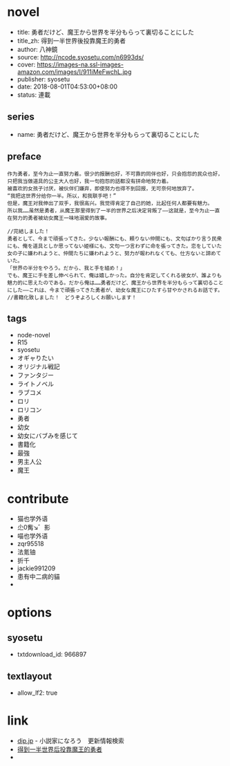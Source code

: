 # novel

- title: 勇者だけど、魔王から世界を半分もらって裏切ることにした
- title_zh: 得到一半世界後投靠魔王的勇者
- author: 八神鏡
- source: http://ncode.syosetu.com/n6993ds/
- cover: https://images-na.ssl-images-amazon.com/images/I/911iMeFwchL.jpg
- publisher: syosetu
- date: 2018-08-01T04:53:00+08:00
- status: 連載

## series

- name: 勇者だけど、魔王から世界を半分もらって裏切ることにした

## preface


```
作为勇者，至今为止一直努力着。很少的报酬也好，不可靠的同伴也好，只会抱怨的民众也好，只把我当做道具的公主大人也好，我一句抱怨的話都没有拼命地努力着。
被喜欢的女孩子讨厌，被伙伴们嫌弃，即使努力也得不到回报，无可奈何地放弃了。
“我把这世界分给你一半。所以，和我联手吧！”
但是，魔王对我伸出了双手，我很高兴。我觉得肯定了自己的她，比起任何人都要有魅力。
所以我……虽然是勇者，从魔王那里得到了一半的世界之后决定背叛了——这就是，至今为止一直在努力的勇者被幼女魔王一味地溺爱的故事。

//完結しました！
勇者として、今まで頑張ってきた。少ない報酬にも、頼りない仲間にも、文句ばかり言う民衆にも、俺を道具としか思ってない姫様にも、文句一つ言わずに命を張ってきた。恋をしていた女の子に嫌われようと、仲間たちに嫌われようと、努力が報われなくても、仕方ないと諦めていた。
「世界の半分をやろう。だから、我と手を組め！」
でも、魔王に手を差し伸べられて、俺は嬉しかった。自分を肯定してくれる彼女が、誰よりも魅力的に思えたのである。だから俺は……勇者だけど、魔王から世界を半分もらって裏切ることにした――これは、今まで頑張ってきた勇者が、幼女な魔王にひたすら甘やかされるお話です。
//書籍化致しました！　どうぞよろしくお願いします！
```

## tags

- node-novel
- R15
- syosetu
- オギャりたい
- オリジナル戦記
- ファンタジー
- ライトノベル
- ラブコメ
- ロリ
- ロリコン
- 勇者
- 幼女
- 幼女にバブみを感じて
- 書籍化
- 最強
- 男主人公
- 魔王

# contribute

- 猫也学外语
- 尐0觜↘゛影
- 喵也学外语
- zqr95518
- 法氪铀
- 折千
- jackie991209
- 患有中二病的貓
- 

# options

## syosetu

- txtdownload_id: 966897

## textlayout

- allow_lf2: true

# link

- [dip.jp](https://narou.dip.jp/search.php?text=n6993ds&novel=all&genre=all&new_genre=all&length=0&down=0&up=100) - 小説家になろう　更新情報検索
- [得到一半世界后投靠魔王的勇者](https://tieba.baidu.com/f?kw=%E5%BE%97%E5%88%B0%E4%B8%80%E5%8D%8A%E4%B8%96%E7%95%8C%E5%90%8E%E6%8A%95%E9%9D%A0%E9%AD%94%E7%8E%8B%E7%9A%84%E5%8B%87%E8%80%85&ie=utf-8 "得到一半世界后投靠魔王的勇者")
- 


